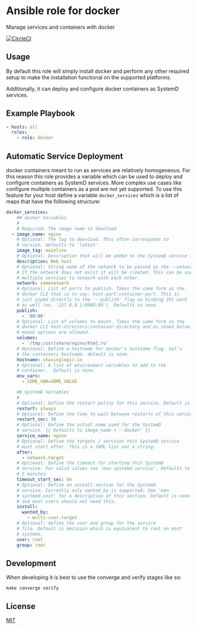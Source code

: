 Ansible role for docker
==================================

Manage services and containers with docker

[![CircleCI](https://img.shields.io/circleci/build/github/chasinglogic/ansible-role-docker/master?style=flat-square)](https://circleci.com/gh/chasinglogic/ansible-role-docker)

Usage
-----

By default this role will simply install docker and perform any other required
setup to make the installation functional on the supported platforms. 

Additionally, it can deploy and configure docker containers as SystemD services.

Example Playbook
----------------

```yaml
- hosts: all
  roles:
    - role: docker
```


Automatic Service Deployment
----------------------------

docker containers meant to run as services are relatively
homogeneous. For this reason this role provides a variable which can
be used to deploy and configure containers as SystemD services. More
complex use cases like configure multiple containers as a pod are not
yet supported. To use this feature for your host define a variable
`docker_services` which is a list of maps that have the following
structure:

```yaml
docker_services:
    ## docker Variables
    #
    # Required: The image name to download
  - image_name: nginx
    # Optional: The tag to download. This often corresponds to
    # version, defaults to 'latest'
    image_tag: mainline
    # Optional: Description that will be added to the SystemD service file
    description: Web host
    # Optional: String name of the network to be passed as the --network flag.
    # If the network does not exist it will be created. This can be used to allow
    # multiple services to network with each other.
    network: somenetwork
    # Optional: List of ports to publish. Takes the same form as the
    # docker CLI that is to say: host-port:container-port. This is
    # just piped directly to the '--publish' flag so binding IPs work
    # as well (ex. '127.0.0.1:8080:80'). Defaults to none.
    publish:
      - '80:80'
    # Optional: List of volumes to mount. Takes the same form as the
    # docker CLI host-directory:container-directory and as shown below
    # mount options are allowed.
    volumes:
      - '/tmp:/usr/share/nginx/html:ro'
    # Optional: Define a hostname for docker's hostname flag. Set's
    # the containers hostname, default is none.
    hostname: chasinglogic.io
    # Optional: A list of environment variables to add to the
    # container.  Default is none.
    env_vars:
      - SOME_VAR=SOME_VALUE

    ## SystemD Variables
    #
    # Optional: Define the restart policy for this service. Default is always
    restart: always
    # Optional: Define the time to wait between restarts of this service in seconds. Default is 30
    restart_sec: 30
    # Optional: Define the actual name used for the SystemD
    # service. {{ Defaults to image_name + '-docker' }}
    service_name: nginx
    # Optional: Define the targets / services this SystemD service
    # must start after. This is a YAML list not a string.
    after:
      - network.target
    # Optional: Define the timeout for starting this SystemD
    # service. For valid values see 'man systemd.service'. Defaults to
    # 5 minutes.
    timeout_start_sec: 5m
    # Optional: Define an install section for the SystemD
    # service. Currently only wanted_by is supported. See 'man
    # systemd.unit' for a description of this section. Default is none
    # and most users should not need this.
    install:
      wanted_by:
        - multi-user.target
    # Optional: define the user and group for the service
    # file. Default is omission which is equivalent to root on most
    # systems.
    user: root
    group: root
```

Development
-----------

When developing it is best to use the converge and verify stages like so:

```
make converge verify
```



License
-------

[MIT](LICENSE)
